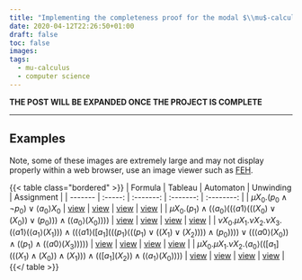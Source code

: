 ```yaml
---
title: "Implementing the completeness proof for the modal $\\mu$-calculus"
date: 2020-04-12T22:26:50+01:00
draft: false
toc: false
images:
tags:
  - mu-calculus
  - computer science
---
```


__THE POST WILL BE EXPANDED ONCE THE PROJECT IS COMPLETE__

---

## Examples

Note, some of these images are extremely large and may not display properly within a web browser, use an image viewer such as [FEH](https://feh.finalrewind.org/).

{{< table class="bordered" >}}
| Formula | Tableau | Automaton | Unwinding | Assignment |
| ------- | :-----: | :-------: | :-------: | :--------: |
| $\mu X_0. (p_0 \land \neg p_0) \lor \langle a_0 \rangle X_0$ | [view](/mu-calculus/example-0-tableau.png) | [view](/mu-calculus/example-0-automaton.png) | [view](/mu-calculus/example-0-unwinding.png) | [view](/mu-calculus/example-0-assignment.png) | 
| $\mu X_0. (p_1) \land (\langle a_0 \rangle ((\langle a1 \rangle (((X_0) \lor (X_0)) \lor (p_0))) \land (\langle a_0 \rangle (X_0))))$ | [view](/mu-calculus/example-1-tableau.png) | [view](/mu-calculus/example-1-automaton.png) | [view](/mu-calculus/example-1-unwinding.png) | [view](/mu-calculus/example-1-assignment.png) |
| $\nu X_0. \mu X_1. \nu X_2. \nu X_3. (\langle a1 \rangle (\langle a_1 \rangle (X_1))) \land ((\langle a1 \rangle([a_1] (((p_1) \langle ((p_1) \lor ((X_1) \lor (X_2)))) \land (p_0)))) \lor ((\langle a0 \rangle (X_0)) \land ((p_1) \land (\langle a0 \rangle(X_3)))))$ | [view](/mu-calculus/example-2-tableau.png) | [view](/mu-calculus/example-2-automaton.png) | [view](/mu-calculus/example-2-unwinding.png) | [view](/mu-calculus/example-2-assignment.png) |
| $\mu X_0. \mu X_1. \nu X_2. \langle a_0 \rangle(([a_1] (((X_1) \land (X_0)) \land (X_1))) \land (([a_1] (X_2)) \land (\langle a_1 \rangle(X_0))))$ | [view](/mu-calculus/example-3-tableau.png) | [view](/mu-calculus/example-3-automaton.png) | [view](/mu-calculus/example-3-unwinding.png) | [view](/mu-calculus/example-3-assignment.png) |
{{</ table >}}
